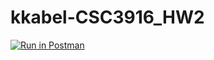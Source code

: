 # kkabel-CSC3916_HW2

[![Run in Postman](https://run.pstmn.io/button.svg)](https://god.postman.co/run-collection/e99d141285eb1a8adc96#?env%5BHW2_Enviroment%5D=W3sia2V5IjoiSldUIHRva2VuIiwidmFsdWUiOiIiLCJlbmFibGVkIjp0cnVlfV0=)

